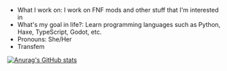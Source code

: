 - What I work on: I work on FNF mods and other stuff that I'm interested in
- What's my goal in life?: Learn programming languages such as Python, Haxe, TypeScript, Godot, etc.
- Pronouns: She/Her
- Transfem

[![Anurag's GitHub stats](https://github-readme-stats.vercel.app/api?username=nebulazone1&theme=radical)](https://github.com/anuraghazra/github-readme-stats)

